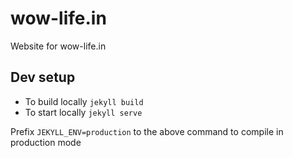 # wow-life.in
Website for wow-life.in

## Dev setup
- To build locally `jekyll build`
- To start locally `jekyll serve`

Prefix `JEKYLL_ENV=production` to the above command to compile in production mode